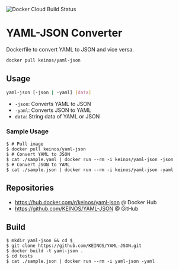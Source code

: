 ![Docker Cloud Build Status](https://img.shields.io/docker/cloud/build/keinos/yaml-json.svg)

# YAML-JSON Converter

Dockerfile to convert YAML to JSON and vice versa.

```bash
docker pull keinos/yaml-json
```

## Usage

```bash
yaml-json [-json | -yaml] [data]
```

- `-json`: Converts YAML to JSON
- `-yaml`: Converts JSON to YAML
- `data`: String data of YAML or JSON

### Sample Usage

```shellsession
$ # Pull image
$ docker pull keinos/yaml-json
$ # Convert YAML to JSON
$ cat ./sample.yaml | docker run --rm -i keinos/yaml-json -json
$ # Convert JSON to YAML
$ cat ./sample.json | docker run --rm -i keinos/yaml-json -yaml
```

## Repositories

- <https://hub.docker.com/r/keinos/yaml-json> @ Docker Hub
- <https://github.com/KEINOS/YAML-JSON> @ GitHub

## Build

```shellsession
$ mkdir yaml-json && cd $_
$ git clone https://github.com/KEINOS/YAML-JSON.git
$ docker build -t yaml-json .
$ cd tests
$ cat ./sample.json | docker run --rm -i yaml-json -yaml
```
